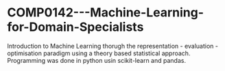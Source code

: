 # COMP0142---Machine-Learning-for-Domain-Specialists
Introduction to Machine Learning thorugh the representation - evaluation - optimisation paradigm using a theory based statistical approach. Programming was done in python usin  scikit-learn and pandas.
